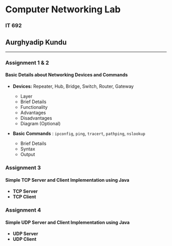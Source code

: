 # Computer Networking Lab
### IT 692
## Aurghyadip Kundu

---

### Assignment 1 & 2
#### Basic Details about Networking Devices and Commands

- **Devices:** Repeater, Hub, Bridge, Switch, Router, Gateway
	* Layer
	* Brief Details
	* Functionality
	* Advantages
	* Disadvantages
	* Diagram (Optional)

- **Basic Commands** : `ipconfig`, `ping`, `tracert`, `pathping`, `nslookup`
	* Brief Details
	* Syntax
	* Output

### Assignment 3
#### Simple TCP Server and Client Implementation using Java

- **TCP Server**
- **TCP Client**

### Assignment 4
#### Simple UDP Server and Client Implementation using Java
- **UDP Server**
- **UDP Client**
